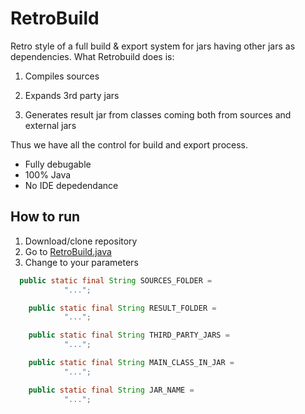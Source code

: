 # RetroBuild

Retro style of a full build & export system for jars having other jars as dependencies. 
What Retrobuild does is:

1. Compiles sources

2. Expands 3rd party jars

3. Generates result jar from classes coming both from sources and external jars

Thus we have all the control for build and export process. 
* Fully debugable
* 100% Java
* No IDE depedendance

## How to run

1. Download/clone repository
2. Go to [RetroBuild.java](https://github.com/borisf/RetroBuild/blob/master/src/com/apisolutions/retrobuild/RetroBuild.java)
3. Change to your parameters
```java
  public static final String SOURCES_FOLDER =
            "...";

    public static final String RESULT_FOLDER =
            "...";

    public static final String THIRD_PARTY_JARS =
            "...";

    public static final String MAIN_CLASS_IN_JAR =
            "...";

    public static final String JAR_NAME =
            "...";
```
